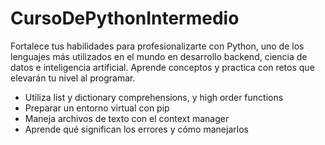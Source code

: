 # CursoDePythonIntermedio

Fortalece tus habilidades para profesionalizarte con Python, uno de los lenguajes más utilizados en el mundo en desarrollo backend, ciencia de datos e inteligencia artificial. Aprende conceptos y practica con retos que elevarán tu nivel al programar.

* Utiliza list y dictionary comprehensions, y high order functions
* Preparar un entorno virtual con pip
* Maneja archivos de texto con el context manager
* Aprende qué significan los errores y cómo manejarlos
